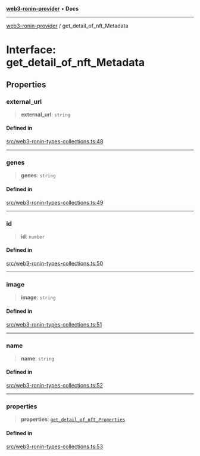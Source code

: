 [**web3-ronin-provider**](../README.md) • **Docs**

***

[web3-ronin-provider](../globals.md) / get\_detail\_of\_nft\_Metadata

# Interface: get\_detail\_of\_nft\_Metadata

## Properties

### external\_url

> **external\_url**: `string`

#### Defined in

[src/web3-ronin-types-collections.ts:48](https://github.com/chuacw/web3-ronin-provider/blob/56fda69eb1bad2d2fd8f29422ffb14cf65ae3973/src/web3-ronin-types-collections.ts#L48)

***

### genes

> **genes**: `string`

#### Defined in

[src/web3-ronin-types-collections.ts:49](https://github.com/chuacw/web3-ronin-provider/blob/56fda69eb1bad2d2fd8f29422ffb14cf65ae3973/src/web3-ronin-types-collections.ts#L49)

***

### id

> **id**: `number`

#### Defined in

[src/web3-ronin-types-collections.ts:50](https://github.com/chuacw/web3-ronin-provider/blob/56fda69eb1bad2d2fd8f29422ffb14cf65ae3973/src/web3-ronin-types-collections.ts#L50)

***

### image

> **image**: `string`

#### Defined in

[src/web3-ronin-types-collections.ts:51](https://github.com/chuacw/web3-ronin-provider/blob/56fda69eb1bad2d2fd8f29422ffb14cf65ae3973/src/web3-ronin-types-collections.ts#L51)

***

### name

> **name**: `string`

#### Defined in

[src/web3-ronin-types-collections.ts:52](https://github.com/chuacw/web3-ronin-provider/blob/56fda69eb1bad2d2fd8f29422ffb14cf65ae3973/src/web3-ronin-types-collections.ts#L52)

***

### properties

> **properties**: [`get_detail_of_nft_Properties`](get_detail_of_nft_Properties.md)

#### Defined in

[src/web3-ronin-types-collections.ts:53](https://github.com/chuacw/web3-ronin-provider/blob/56fda69eb1bad2d2fd8f29422ffb14cf65ae3973/src/web3-ronin-types-collections.ts#L53)
